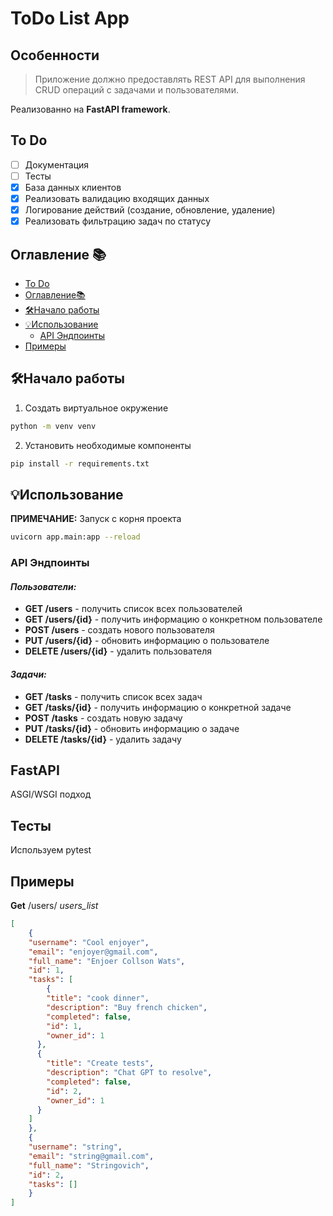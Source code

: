# ToDo List App

## Особенности

>Приложение должно предоставлять REST API для выполнения CRUD операций с задачами и пользователями.

Реализованно на **FastAPI framework**.

## To Do

- [ ] Документация
- [ ] Тесты
- [x] База данных клиентов
- [x] Реализовать валидацию входящих данных
- [x] Логирование действий (создание, обновление, удаление)
- [x] Реализовать фильтрацию задач по статусу

## Оглавление 📚
- [To Do](#to-do)
- [Оглавление📚](#оглавление-)
- [🛠️Начало работы](#️начало-работы)
- [💡Использование](#использование)
    - [API Эндпоинты](#api-эндпоинты)
- [Примеры](#примеры)

## 🛠️Начало работы
1. Создать виртуальное окружение
```bash
python -m venv venv
```
2. Установить необходимые компоненты
```bash
pip install -r requirements.txt
```

## 💡Использование
**ПРИМЕЧАНИЕ:** Запуск с корня проекта
```bash
uvicorn app.main:app --reload
```

### API Эндпоинты

#### *Пользователи:*
- **GET /users** - получить список всех пользователей
- **GET /users/{id}** - получить информацию о конкретном пользователе
- **POST /users** - создать нового пользователя
- **PUT /users/{id}** - обновить информацию о пользователе
- **DELETE /users/{id}** - удалить пользователя

#### *Задачи:*
- **GET /tasks** - получить список всех задач
- **GET /tasks/{id}** - получить информацию о конкретной задаче
- **POST /tasks** - создать новую задачу
- **PUT /tasks/{id}** - обновить информацию о задаче
- **DELETE /tasks/{id}** - удалить задачу

## FastAPI

ASGI/WSGI подход

## Тесты 
Используем pytest

## Примеры

**Get** /users/ *users_list*
```json
[
    {
    "username": "Cool enjoyer",
    "email": "enjoyer@gmail.com",
    "full_name": "Enjoer Collson Wats",
    "id": 1,
    "tasks": [
        {
        "title": "cook dinner",
        "description": "Buy french chicken",
        "completed": false,
        "id": 1,
        "owner_id": 1
      },
      {
        "title": "Create tests",
        "description": "Chat GPT to resolve",
        "completed": false,
        "id": 2,
        "owner_id": 1
      }
    ]
    },
    {
    "username": "string",
    "email": "string@gmail.com",
    "full_name": "Stringovich",
    "id": 2,
    "tasks": []
    }
]
``` 
